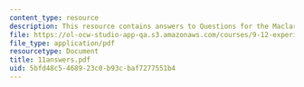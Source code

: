 ```yaml
---
content_type: resource
description: This resource contains answers to Questions for the Maclaren, et al paper.
file: https://ol-ocw-studio-app-qa.s3.amazonaws.com/courses/9-12-experimental-molecular-neurobiology-fall-2006/5bfd48c5468923c0b93cbaf7277551b4_11answers.pdf
file_type: application/pdf
resourcetype: Document
title: 11answers.pdf
uid: 5bfd48c5-4689-23c0-b93c-baf7277551b4
---
```

